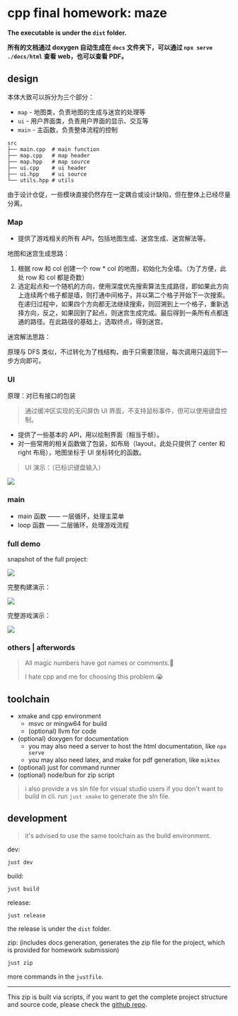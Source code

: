 # cpp final homework: maze

**The executable is under the `dist` folder.**

**所有的文档通过 doxygen 自动生成在 `docs` 文件夹下，可以通过 `npx serve ./docs/html` 查看 web，也可以查看 PDF。**

## design

本体大致可以拆分为三个部分：

- `map` - 地图类，负责地图的生成与迷宫的处理等
- `ui` - 用户界面类，负责用户界面的显示、交互等
- `main` - 主函数，负责整体流程的控制

```plaintext
src
├── main.cpp  # main function
├── map.cpp   # map header
├── map.hpp   # map source
├── ui.cpp    # ui header
├── ui.hpp    # ui source
└── utils.hpp # utils
```

由于设计仓促，一些模块直接仍然存在一定耦合或设计缺陷，但在整体上已经尽量分离。

### Map

- 提供了游戏相关的所有 API，包括地图生成、迷宫生成、迷宫解法等。

地图和迷宫生成思路：

1. 根据 row 和 col 创建一个 row \* col 的地图，初始化为全墙。（为了方便，此处 row 和 col 都是奇数）
2. 选定起点和一个随机的方向，使用深度优先搜索算法生成路径，即如果此方向上连续两个格子都是墙，则打通中间格子，并以第二个格子开始下一次搜索。在递归过程中，如果四个方向都无法继续搜索，则回溯到上一个格子，重新选择方向，反之，如果回到了起点，则迷宫生成完成。最后得到一条所有点都连通的路径。在此路径的基础上，选取终点，得到迷宫。

迷宫解法思路：

原理与 DFS 类似，不过转化为了栈结构，由于只需要顶层，每次调用只返回下一步方向即可。

### UI

原理：对已有接口的包装

> 通过缓冲区实现的无闪屏伪 UI 界面，不支持鼠标事件，但可以使用键盘控制。

- 提供了一些基本的 API，用以绘制界面（相当于帧）。
- 对一些常用的相关函数做了包装，如布局（layout，此处只提供了 center 和 right 布局），地图坐标于 UI 坐标转化的函数。

> UI 演示：（已标识键盘输入）

![](https://img.chillcicada.com/i/2024/06/19/66723fb68a129.gif)

### main

- main 函数 —— 一层循环，处理主菜单
- loop 函数 —— 二层循环，处理游戏流程
<!-- - pause 函数 —— 三层循环，处理暂停菜单 -->

### full demo

snapshot of the full project:

![](https://img.chillcicada.com/i/2024/06/19/6672542c40558.png)

完整构建演示：

![](https://img.chillcicada.com/i/2024/06/19/667240c7b03b6.gif)

完整游戏演示：

![](https://img.chillcicada.com/i/2024/06/21/66759caed23fd.gif)

### others | afterwords

> All magic numbers have got names or comments.🎈
>
> I hate cpp and me for choosing this problem.😭

## toolchain

- xmake and cpp environment
  - msvc or mingw64 for build
  - (optional) llvm for code
- (optional) doxygen for documentation
  - you may also need a server to host the html documentation, like `npx serve`
  - you may also need latex, and make for pdf generation, like `miktex`
- (optional) just for command runner
- (optional) node/bun for zip script

> i also provide a vs sln file for visual studio users if you don't want to build in cli. run `just xmake` to generate the sln file.

## development

> it's advised to use the same toolchain as the build environment.

dev:

```bash
just dev
```

build:

```bash
just build
```

release:

```bash
just release
```

the release is under the `dist` folder.

zip: (includes docs generation, generates the zip file for the project, which is provided for homework submission)

```bash
just zip
```

more commands in the `justfile`.

---

This zip is built via scripts, if you want to get the complete project structure and source code, please check the [github repo](https://github.com/chillcicada/MySchoolwork/tree/main/src/cpp1f).
